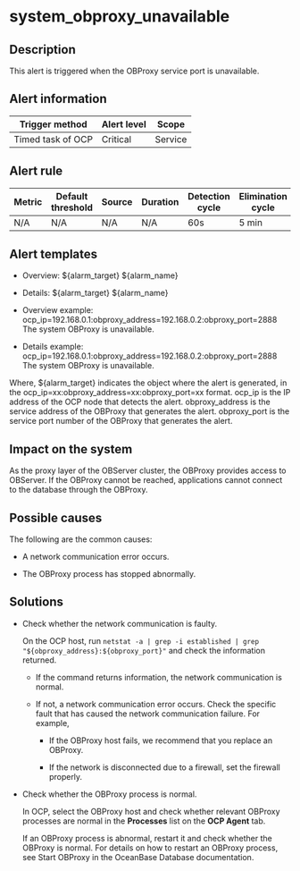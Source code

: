 system_obproxy_unavailable 
===============================================



Description 
--------------------------------

This alert is triggered when the OBProxy service port is unavailable.

**Alert information** 
------------------------------------------



|  Trigger method   | Alert level |  Scope  |
|-------------------|-------------|---------|
| Timed task of OCP | Critical    | Service |



**Alert rule** 
-----------------------------------



| Metric | Default threshold | Source | Duration | Detection cycle | Elimination cycle |
|--------|-------------------|--------|----------|-----------------|-------------------|
| N/A    | N/A               | N/A    | N/A      | 60s             | 5 min             |



Alert templates 
------------------------------------

* Overview: \${alarm_target} ${alarm_name}

  

* Details: \${alarm_target} ${alarm_name}

  

* Overview example: ocp_ip=192.168.0.1:obproxy_address=192.168.0.2:obproxy_port=2888 The system OBProxy is unavailable.

  

* Details example: ocp_ip=192.168.0.1:obproxy_address=192.168.0.2:obproxy_port=2888 The system OBProxy is unavailable.

  




Where, ${alarm_target} indicates the object where the alert is generated, in the ocp_ip=xx:obproxy_address=xx:obproxy_port=xx format. ocp_ip is the IP address of the OCP node that detects the alert. obproxy_address is the service address of the OBProxy that generates the alert. obproxy_port is the service port number of the OBProxy that generates the alert.

Impact on the system 
-----------------------------------------

As the proxy layer of the OBServer cluster, the OBProxy provides access to OBServer. If the OBProxy cannot be reached, applications cannot connect to the database through the OBProxy.

Possible causes 
------------------------------------

The following are the common causes:

* A network communication error occurs.

  

* The OBProxy process has stopped abnormally.

  




Solutions 
------------------------------

* Check whether the network communication is faulty.

  On the OCP host, run `netstat -a | grep -i established | grep "${obproxy_address}:${obproxy_port}"` and check the information returned. 
  * If the command returns information, the network communication is normal.

    
  
  * If not, a network communication error occurs. Check the specific fault that has caused the network communication failure. For example,

    * If the OBProxy host fails, we recommend that you replace an OBProxy.

      
    
    * If the network is disconnected due to a firewall, set the firewall properly.

      
    

    
  

  

* Check whether the OBProxy process is normal. 

  In OCP, select the OBProxy host and check whether relevant OBProxy processes are normal in the **Processes** list on the **OCP Agent** tab. 

  If an OBProxy process is abnormal, restart it and check whether the OBProxy is normal. For details on how to restart an OBProxy process, see Start OBProxy in the OceanBase Database documentation.
  






